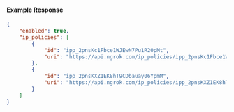 <!-- Code generated for API Clients. DO NOT EDIT. -->

#### Example Response

```json
{
	"enabled": true,
	"ip_policies": [
		{
			"id": "ipp_2pnsKc1Fbce1WJEwN7Pu1R20pMt",
			"uri": "https://api.ngrok.com/ip_policies/ipp_2pnsKc1Fbce1WJEwN7Pu1R20pMt"
		},
		{
			"id": "ipp_2pnsKXZ1EK8hT9CDbauay06YpmM",
			"uri": "https://api.ngrok.com/ip_policies/ipp_2pnsKXZ1EK8hT9CDbauay06YpmM"
		}
	]
}
```

